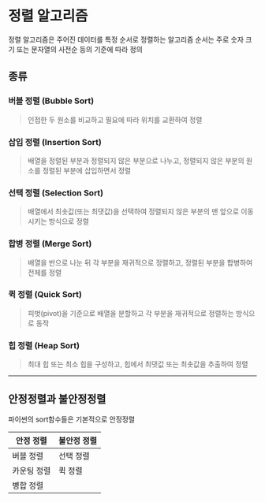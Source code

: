 # 정렬 알고리즘
정렬 알고리즘은 주어진 데이터를 특정 순서로 정렬하는 알고리즘
순서는 주로 숫자 크기 또는 문자열의 사전순 등의 기준에 따라 정의

## 종류
### 버블 정렬 (Bubble Sort)
> 인접한 두 원소를 비교하고 필요에 따라 위치를 교환하여 정렬

### 삽입 정렬 (Insertion Sort)
> 배열을 정렬된 부분과 정렬되지 않은 부분으로 나누고, 정렬되지 않은 부분의 원소를 정렬된 부분에 삽입하면서 정렬

### 선택 정렬 (Selection Sort)
> 배열에서 최솟값(또는 최댓값)을 선택하여 정렬되지 않은 부분의 맨 앞으로 이동시키는 방식으로 정렬

### 합병 정렬 (Merge Sort)
> 배열을 반으로 나눈 뒤 각 부분을 재귀적으로 정렬하고, 정렬된 부분을 합병하여 전체를 정렬

### 퀵 정렬 (Quick Sort)
> 피벗(pivot)을 기준으로 배열을 분할하고 각 부분을 재귀적으로 정렬하는 방식으로 동작

### 힙 정렬 (Heap Sort)
> 최대 힙 또는 최소 힙을 구성하고, 힙에서 최댓값 또는 최솟값을 추출하여 정렬

---
## 안정정렬과 불안정정렬
파이썬의 sort함수들은 기본적으로 안정정렬


| 안정 정렬 | 불안정 정렬 |
| --- | --- |
| 버블 정렬 | 선택 정렬 |
| 카운팅 정렬 | 퀵 정렬 |
| 병합 정렬 |  |